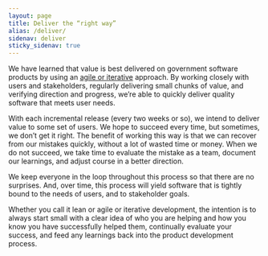 ```yaml
---
layout: page
title: Deliver the “right way”
alias: /deliver/
sidenav: deliver
sticky_sidenav: true
---
```


We have learned that value is best delivered on government software products by using an [agile or iterative](https://agile.18f.gov/) approach. By working closely with users and stakeholders, regularly delivering small chunks of value, and verifying direction and progress, we’re able to quickly deliver quality software that meets user needs.

With each incremental release (every two weeks or so), we intend to deliver value to some set of users. We hope to succeed every time, but sometimes, we don’t get it right. The benefit of working this way is that we can recover from our mistakes quickly, without a lot of wasted time or money. When we do not succeed, we take time to evaluate the mistake as a team, document our learnings, and adjust course in a better direction.

We keep everyone in the loop throughout this process so that there are no surprises. And, over time, this process will yield software that is tightly bound to the needs of users, and to stakeholder goals.

Whether you call it lean or agile or iterative development, the intention is to always start small with a clear idea of who you are helping and how you know you have successfully helped them, continually evaluate your success, and feed any learnings back into the product development process.
